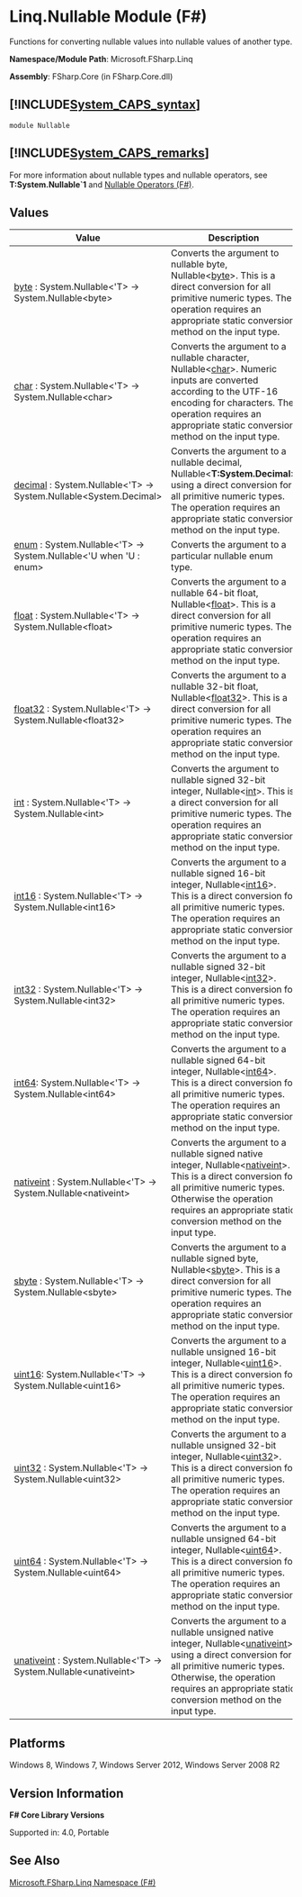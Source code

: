 # Linq.Nullable Module (F#)

Functions for converting nullable values into nullable values of another type.

**Namespace/Module Path**: Microsoft.FSharp.Linq

**Assembly**: FSharp.Core (in FSharp.Core.dll)


## [!INCLUDE[System_CAPS_syntax](//System/Token/System_CAPS_syntax_md.md)]

```
module Nullable
```

## [!INCLUDE[System_CAPS_remarks](//System/Token/System_CAPS_remarks_md.md)]
For more information about nullable types and nullable operators, see **T:System.Nullable&#96;1** and [Nullable Operators &#40;F&#35;&#41;](Nullable+Operators+28%F%2329%.md).


## Values


|Value|Description|
|-----|-----------|
|[byte](http://msdn.microsoft.com/en-us/library/9d0fd2ef-8b80-44a7-b504-a6e9105035a8) : System.Nullable&lt;'T&gt; -&gt; System.Nullable&lt;byte&gt;|Converts the argument to nullable byte, Nullable&lt;[byte](http://msdn.microsoft.com/en-us/library/17a98430-283a-4ff6-a475-e6999577179d)&gt;. This is a direct conversion for all primitive numeric types. The operation requires an appropriate static conversion method on the input type.|
|[char](http://msdn.microsoft.com/en-us/library/27c61925-0ccd-4f7f-b911-8f656d63eb6f) : System.Nullable&lt;'T&gt; -&gt; System.Nullable&lt;char&gt;|Converts the argument to a nullable character, Nullable&lt;[char](http://msdn.microsoft.com/en-us/library/3627f475-985b-4b4e-94d2-14f217c04958)&gt;. Numeric inputs are converted according to the UTF-16 encoding for characters. The operation requires an appropriate static conversion method on the input type.|
|[decimal](http://msdn.microsoft.com/en-us/library/fe77229c-542c-4359-b755-39b7a90fa79d) : System.Nullable&lt;'T&gt; -&gt; System.Nullable&lt;System.Decimal&gt;|Converts the argument to a nullable decimal, Nullable&lt;**T:System.Decimal**&gt; using a direct conversion for all primitive numeric types. The operation requires an appropriate static conversion method on the input type.|
|[enum](http://msdn.microsoft.com/en-us/library/d1149ef9-696f-4cf4-b4cd-94521606926b) : System.Nullable&lt;'T&gt; -&gt; System.Nullable&lt;'U when 'U : enum&gt;|Converts the argument to a particular nullable enum type.|
|[float](http://msdn.microsoft.com/en-us/library/0813ebd5-757b-43ec-8a3e-2aaafbb5e201) : System.Nullable&lt;'T&gt; -&gt; System.Nullable&lt;float&gt;|Converts the argument to a nullable 64-bit float, Nullable&lt;[float](http://msdn.microsoft.com/en-us/library/3fa76cae-e9b5-4672-8bdf-88ff6dbcf7b8)&gt;. This is a direct conversion for all primitive numeric types. The operation requires an appropriate static conversion method on the input type.|
|[float32](http://msdn.microsoft.com/en-us/library/9b2fd2f1-beec-4e7e-b9fb-4da0d9750213) : System.Nullable&lt;'T&gt; -&gt; System.Nullable&lt;float32&gt;|Converts the argument to a nullable 32-bit float, Nullable&lt;[float32](http://msdn.microsoft.com/en-us/library/9bf674b5-ea9a-4b08-ad42-4da313b6ebf0)&gt;. This is a direct conversion for all primitive numeric types. The operation requires an appropriate static conversion method on the input type.|
|[int](http://msdn.microsoft.com/en-us/library/efecf446-be62-444a-a6a6-f67504f119a9) : System.Nullable&lt;'T&gt; -&gt; System.Nullable&lt;int&gt;|Converts the argument to nullable signed 32-bit integer, Nullable&lt;[int](http://msdn.microsoft.com/en-us/library/025d5455-3622-4ea5-9573-3ecbd4ee1375)&gt;. This is a direct conversion for all primitive numeric types. The operation requires an appropriate static conversion method on the input type.|
|[int16](http://msdn.microsoft.com/en-us/library/953ba6ba-39ad-4f29-9c0d-22847d97e314) : System.Nullable&lt;'T&gt; -&gt; System.Nullable&lt;int16&gt;|Converts the argument to a nullable signed 16-bit integer, Nullable&lt;[int16](http://msdn.microsoft.com/en-us/library/608e612c-5a8e-40c4-912f-55788628cb9b)&gt;. This is a direct conversion for all primitive numeric types. The operation requires an appropriate static conversion method on the input type.|
|[int32](http://msdn.microsoft.com/en-us/library/c6790ad2-bab4-49be-84ba-16dee88090db) : System.Nullable&lt;'T&gt; -&gt; System.Nullable&lt;int32&gt;|Converts the argument to a nullable signed 32-bit integer, Nullable&lt;[int32](http://msdn.microsoft.com/en-us/library/6ab0ea34-03db-4874-a265-bef9c64f8eff)&gt;. This is a direct conversion for all primitive numeric types. The operation requires an appropriate static conversion method on the input type.|
|[int64](http://msdn.microsoft.com/en-us/library/5d95d9a6-4056-4061-a029-2f169feae88b): System.Nullable&lt;'T&gt; -&gt; System.Nullable&lt;int64&gt;|Converts the argument to a nullable signed 64-bit integer, Nullable&lt;[int64](http://msdn.microsoft.com/en-us/library/1bec11c0-45ac-469e-923b-22a1708c0701)&gt;. This is a direct conversion for all primitive numeric types. The operation requires an appropriate static conversion method on the input type.|
|[nativeint](http://msdn.microsoft.com/en-us/library/c4da00bb-d3cc-4b99-a958-b3cb39601ea8) : System.Nullable&lt;'T&gt; -&gt; System.Nullable&lt;nativeint&gt;|Converts the argument to a nullable signed native integer, Nullable&lt;[nativeint](http://msdn.microsoft.com/en-us/library/876c5aa7-683f-4912-a799-161732109c4f)&gt;. This is a direct conversion for all primitive numeric types. Otherwise the operation requires an appropriate static conversion method on the input type.|
|[sbyte](http://msdn.microsoft.com/en-us/library/44043d32-324b-4017-8546-016871776112) : System.Nullable&lt;'T&gt; -&gt; System.Nullable&lt;sbyte&gt;|Converts the argument to a nullable signed byte, Nullable&lt;[sbyte](http://msdn.microsoft.com/en-us/library/fbc28b7f-2dbf-4361-acb3-830886820068)&gt;. This is a direct conversion for all primitive numeric types. The operation requires an appropriate static conversion method on the input type.|
|[uint16](http://msdn.microsoft.com/en-us/library/f6321925-76ee-4499-a1f6-4f581b650efe): System.Nullable&lt;'T&gt; -&gt; System.Nullable&lt;uint16&gt;|Converts the argument to a nullable unsigned 16-bit integer, Nullable&lt;[uint16](http://msdn.microsoft.com/en-us/library/2ab2f1fa-344e-4fcf-a688-5024c589630b)&gt;. This is a direct conversion for all primitive numeric types. The operation requires an appropriate static conversion method on the input type.|
|[uint32](http://msdn.microsoft.com/en-us/library/678e7843-fab8-4053-b8c0-3214bea74913) : System.Nullable&lt;'T&gt; -&gt; System.Nullable&lt;uint32&gt;|Converts the argument to a nullable unsigned 32-bit integer, Nullable&lt;[uint32](http://msdn.microsoft.com/en-us/library/02aea3e2-e400-453a-a681-3a657afe1825)&gt;. This is a direct conversion for all primitive numeric types. The operation requires an appropriate static conversion method on the input type.|
|[uint64](http://msdn.microsoft.com/en-us/library/a90b1710-16d3-4f6a-ae02-f0a277006b8c) : System.Nullable&lt;'T&gt; -&gt; System.Nullable&lt;uint64&gt;|Converts the argument to a nullable unsigned 64-bit integer, Nullable&lt;[uint64](http://msdn.microsoft.com/en-us/library/3c4f3a04-06eb-48aa-b38e-16646bda2f33)&gt;. This is a direct conversion for all primitive numeric types. The operation requires an appropriate static conversion method on the input type.|
|[unativeint](http://msdn.microsoft.com/en-us/library/85721b5a-d241-4586-bd12-ec81547a3f7e) : System.Nullable&lt;'T&gt; -&gt; System.Nullable&lt;unativeint&gt;|Converts the argument to a nullable unsigned native integer, Nullable&lt;[unativeint](http://msdn.microsoft.com/en-us/library/9d2946a7-ace9-48a4-8cff-7894b8e7de86)&gt;, using a direct conversion for all primitive numeric types. Otherwise, the operation requires an appropriate static conversion method on the input type.|

## Platforms
Windows 8, Windows 7, Windows Server 2012, Windows Server 2008 R2


## Version Information
**F# Core Library Versions**

Supported in: 4.0, Portable




## See Also
[Microsoft.FSharp.Linq Namespace &#40;F&#35;&#41;](Microsoft.FSharp.Linq+Namespace+28%F%2329%.md)

